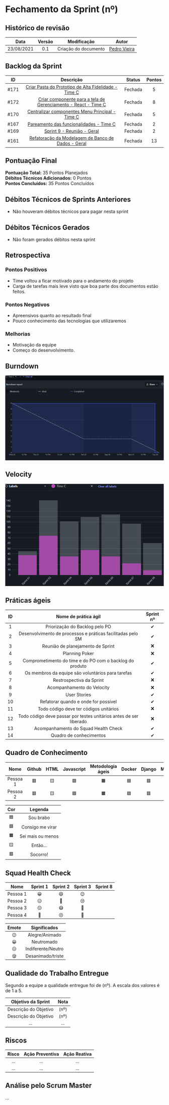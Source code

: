 # Fechamento da Sprint (nº)

## Histórico de revisão

| **Data** |  **Versão** | **Modificação**  |  **Autor** |
|:-:|:-:|:-:|:-:|
|    23/08/2021   |  0.1 | Criação do documento  | [Pedro Vieira](https://github.com/Pedro-V8) |

## Backlog da Sprint 

| **ID** |  **Descrição** | **Status**  |  **Pontos** |
|:-:|:-:|:-:|:-:|
|    #171   |  [Criar Pasta do Prototipo de Alta Fidelidade - Time C](https://github.com/fga-eps-mds/2021-1-hospitalar/issues/171) | Fechada  | 5 |
|    #172   |  [Criar componente para a tela de Gerenciamento - React - Time C](https://github.com/fga-eps-mds/2021-1-hospitalar/issues/172) | Fechada  | 8 |
|    #170   |  [Centralizar componentes Menu Principal - Time C](https://github.com/fga-eps-mds/2021-1-hospitalar/issues/170) | Fechada  | 5 |
|    #167   |  [Pareamento das funcionalidades - Time C](https://github.com/fga-eps-mds/2021-1-hospitalar/issues/167) | Fechada  | 2 |
|    #169   |  [Sprint 9 - Reunião - Geral](https://github.com/fga-eps-mds/2021-1-hospitalar/issues/169) | Fechada  | 2 |
|    #161   |  [Refatoração da Modelagem de Banco de Dados - Geral](https://github.com/fga-eps-mds/2021-1-hospitalar/issues/161) | Fechada |13 |



## Pontuação Final

**Pontuação Total:** 35 Pontos Planejados <br>
**Débitos Técnicos Adicionados:** 0 Pontos <br>
**Pontos Concluídos:** 35 Pontos Concluídos <br>

## Débitos Técnicos de Sprints Anteriores

- Não houveram débitos técnicos para pagar nesta sprint


## Débitos Técnicos Gerados

- Não foram gerados débitos nesta sprint

## Retrospectiva

### Pontos Positivos

- Time voltou a ficar motivado para o andamento do projeto
- Carga de tarefas mais leve visto que boa parte dos documentos estão feitos.

### Pontos Negativos

- Apreensivos quanto ao resultado final
- Pouco conhecimento das tecnologias que utilizaremos

### Melhorias

- Motivação da equipe
- Começo do desenvolvimento.

## Burndown

![BurnDown](/docs/assets/sprints/time_c/sprint_8/burndown8.png)
  
## Velocity

![Velocity](/docs/assets/sprints/time_c/sprint_8/velocity8.png)
  
## Práticas ágeis
  
|ID    | Nome de prática ágil    | Sprint nº |
| :-: | :-: | :-: |
| 1    | Priorização do Backlog pelo PO | &#10004; |
| 2    | Desenvolvimento de processos e práticas facilitadas pelo SM | &#10004; |
| 3    | Reunião de planejamento de Sprint | &#10060; |
| 4    | Planning Poker | &#10060; |
| 5    | Comprometimento do time e do PO com o backlog do produto | &#10004; |
| 6    | Os membros da equipe são voluntários para tarefas | &#10004; |
| 7    | Restrospectiva da Sprint | &#10060; |
| 8    | Acompanhamento do Velocity | &#10060; |
| 9    | User Stories | &#10004; |
| 10 |    Refatorar quando e onde for possível | &#10004; |
| 11 | Todo código deve ter códigos unitários | &#10060; |
| 12 |    Todo código deve passar por testes unitários antes de ser liberado | &#10060; |
| 13 |     Acompanhamento do Squad Health Check | &#10004; |
| 14 |    Quadro de conhecimentos| &#10004; |
  
## Quadro de Conhecimento

| Nome | Github | HTML | Javascript | Metodologia ágeis | Docker | Django | Mongodb |
| :-: | :-: | :-: | :-: | :-: | :-: | :-: | :-: |
| Pessoa 1 | &#128997; | &#129000; | &#129001; | &#128999; | &#128998; | &#128997; | &#128997; | 
| Pessoa 2 | &#128997; | &#129000; | &#129001; | &#128999; | &#128998; | &#128997; | &#128997; | 


| Cor | Legenda |
| :-: | :-: |
| &#128998; | Sou brabo |
| &#129001;| Consigo me virar |
| &#128999; | Sei mais ou menos|
| &#129000;  | Então... |
| &#128997; | Socorro!|
  
## Squad Health Check
  
| Nome | Sprint 1 | Sprint 2 | Sprint 3 | Sprint 8 |
| :-: | :-: | :-: | :-: | :-: |
| Pessoa 1 | &#128512; | &#128516; | &#128521; |
| Pessoa 2 | &#128529; | &#129320; | &#128530; |
| Pessoa 3 | &#128532; | &#128567; | &#129314; |
| Pessoa 4 | &#129395; | &#128547; | &#129321; |



| Emote | Significados |
| :-: | :-: |
| &#128521; | Alegre/Animado |
| &#128512; | Neutromado |
| &#128529; | Indiferente/Neutro |
| &#128554; | Desanimado/triste |

## Qualidade do Trabalho Entregue

Segundo a equipe a qualidade entregue foi de (nº). A escala dos valores é de 1 a 5.

| **Objetivo da Sprint** |  **Nota** |
|:-:|:-:|
|    Descrição do Objetivo   |  (nº) |
|    Descrição do Objetivo   |  (nº) | 
|    ...   |  ... |

## Riscos

|  **Risco**  | **Ação Preventiva** |	**Ação Reativa** |
|:-:|:-:|:-:|
| ... | ... | ... |
| ... | ... | ... |
  
<!-- ## Burndown de Riscos (???) -->

## Análise pelo Scrum Master

...

